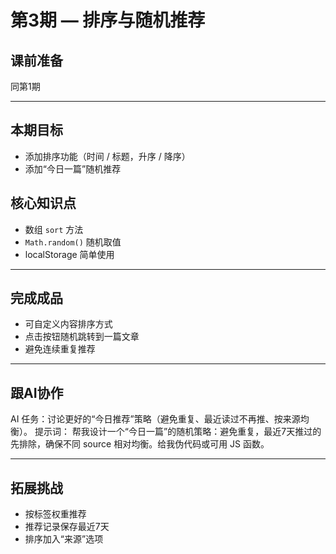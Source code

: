 # 第3期 — 排序与随机推荐

## 课前准备
同第1期

---

## 本期目标
- 添加排序功能（时间 / 标题，升序 / 降序）
- 添加“今日一篇”随机推荐

## 核心知识点
- 数组 `sort` 方法
- `Math.random()` 随机取值
- localStorage 简单使用

---

## 完成成品
- 可自定义内容排序方式
- 点击按钮随机跳转到一篇文章
- 避免连续重复推荐

---
## 跟AI协作
AI 任务：讨论更好的“今日推荐”策略（避免重复、最近读过不再推、按来源均衡）。
提示词：
帮我设计一个“今日一篇”的随机策略：避免重复，最近7天推过的先排除，确保不同 source 相对均衡。给我伪代码或可用 JS 函数。

---

## 拓展挑战
- 按标签权重推荐
- 推荐记录保存最近7天
- 排序加入“来源”选项
